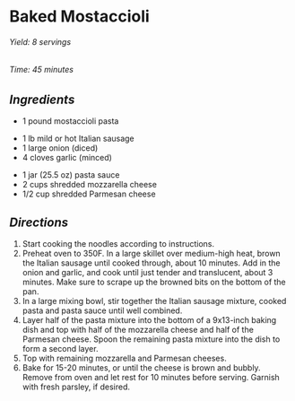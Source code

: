 # Baked Mostaccioli

######  Yield: 8 servings
######  Time:  45 minutes

##  *Ingredients*
- 1 pound mostaccioli pasta
<!--  -->
- 1 lb mild or hot Italian sausage
- 1 large onion (diced)
- 4 cloves garlic (minced)
<!--  -->
- 1 jar (25.5 oz) pasta sauce
- 2 cups shredded mozzarella cheese
- 1/2 cup shredded Parmesan cheese


##  *Directions*
1. Start cooking the noodles according to instructions.
2. Preheat oven to 350F. In a large skillet over medium-high heat, brown the Italian sausage until cooked through, about 10 minutes. Add in the onion and garlic, and cook until just tender and translucent, about 3 minutes. Make sure to scrape up the browned bits on the bottom of the pan. 
3. In a large mixing bowl, stir together the Italian sausage mixture, cooked pasta and pasta sauce until well combined. 
4. Layer half of the pasta mixture into the bottom of a 9x13-inch baking dish and top with half of the mozzarella cheese and half of the Parmesan cheese. Spoon the remaining pasta mixture into the dish to form a second layer. 
5. Top with remaining mozzarella and Parmesan cheeses.
6. Bake for 15-20 minutes, or until the cheese is brown and bubbly. Remove from oven and let rest for 10 minutes before serving. Garnish with fresh parsley, if desired. 